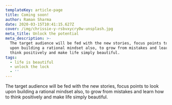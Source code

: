 ```yaml
---
templateKey: article-page
title: Coming soon!
author: Raman Sharma
date: 2020-03-15T10:41:15.627Z
cover: /img/chrissie-y-rsbvxycry0w-unsplash.jpg
meta_title: Unlock the potential
meta_description: >-
  The target audience will be fed with the new stories, focus points to look
  upon building a rational mindset also, to grow from mistakes and learn how to
  think positively and make life simply beautiful.
tags:
  - life is beautiful
  - unlock the lock
  - ''
---
```

The target audience will be fed with the new stories, focus points to look upon building a rational mindset also, to grow from mistakes and learn how to think positively and make life simply beautiful.